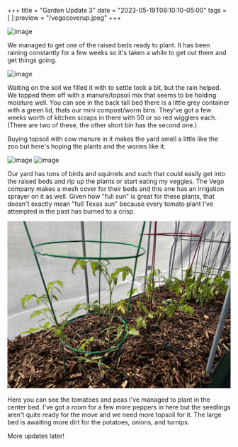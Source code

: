 +++
title = "Garden Update 3"
date = "2023-05-19T08:10:10-05:00"
tags = [ ]
preview = "/vegocoverup.jpeg"
+++

![image](/vegofill.jpeg)

We managed to get one of the raised beds ready to plant. It has been raining constantly for a few weeks so it's taken a while to get out there and get things going.

![image](/vegomulch.jpeg)

Waiting on the soil we filled it with to settle took a bit, but the rain helped. We topped them off with a manure/topsoil mix that seems to be holding moisture well. You can see in the back tall bed there is a little grey container with a green lid, thats our mini compost/worm bins. They've got a few weeks worth of kitchen scraps in there with 50 or so red wigglers each. (There are two of these, the other short bin has the second one.)

Buying topsoil with cow manure in it makes the yard smell a little like the zoo but here's hoping the plants and the worms like it. 

![image](/vegocovered.jpeg)
![image](/vegocoverup.jpeg)

Our yard has tons of birds and squirrels and such that could easily get into the raised beds and rip up the plants or start eating my veggies. The Vego company makes a mesh cover for their beds and this one has an irrigation sprayer on it as well. Given how "full sun" is great for these plants, that doesn't exactly mean "full Texas sun" because every tomato plant I've attempted in the past has burned to a crisp. 

![image](/static/tomatoes.jpeg)

Here you can see the tomatoes and peas I've managed to plant in the center bed. I've got a room for a few more peppers in here but the seedlings aren't quite ready for the move and we need more topsoil for it. The large bed is awaiting more dirt for the potatoes, onions, and turnips. 

More updates later!